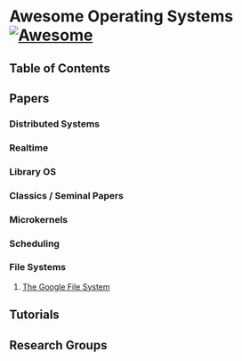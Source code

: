 # Awesome Operating Systems [![Awesome](https://cdn.rawgit.com/sindresorhus/awesome/d7305f38d29fed78fa85652e3a63e154dd8e8829/media/badge.svg)](https://github.com/sindresorhus/awesome)

## Table of Contents

## Papers

### Distributed Systems
### Realtime
### Library OS
### Classics / Seminal Papers
### Microkernels
### Scheduling
### File Systems
1.  [The Google File System](http://sgotiweb.epn.edu.ec/~emafla/Cursos/CD/docs/gfs-sosp2003.pdf)

## Tutorials

## Research Groups
